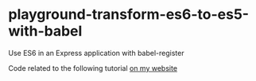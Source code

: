 # playground-transform-es6-to-es5-with-babel
Use ES6 in an Express application with babel-register

Code related to the following tutorial [on my website](http://www.easybird.be/en/blog/transform-es6-to-es5-with-babel)
